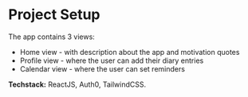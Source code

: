 # Project Setup
The app contains 3 views:

- Home view - with description about the app and motivation quotes
- Profile view - where the user can add their diary entries
- Calendar view - where the user can set reminders

**Techstack:** ReactJS, Auth0, TailwindCSS.